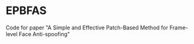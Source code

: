 # EPBFAS
Code for paper "A Simple and Effective Patch-Based Method for Frame-level Face Anti-spoofing"
